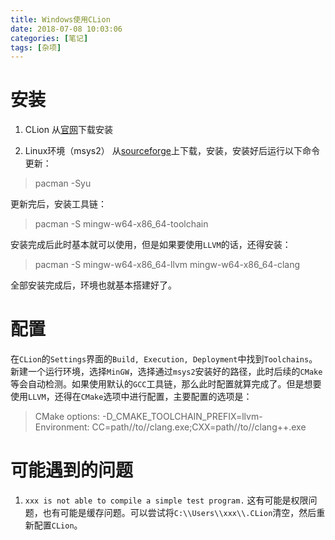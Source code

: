 ```yaml
---
title: Windows使用CLion
date: 2018-07-08 10:03:06
categories: [笔记]
tags: [杂项]
---
```


# 安装
1. CLion
从[官网](https://www.jetbrains.com/)下载安装

2. Linux环境（msys2）
从[sourceforge](https://sourceforge.net/projects/msys2/)上下载，安装，安装好后运行以下命令更新：
> pacman -Syu

更新完后，安装工具链：
> pacman -S mingw-w64-x86_64-toolchain

安装完成后此时基本就可以使用，但是如果要使用`LLVM`的话，还得安装：
> pacman -S mingw-w64-x86_64-llvm mingw-w64-x86_64-clang

全部安装完成后，环境也就基本搭建好了。

# 配置
在`CLion`的`Settings`界面的`Build, Execution, Deployment`中找到`Toolchains`。新建一个运行环境，选择`MinGW`，选择通过`msys2`安装好的路径，此时后续的`CMake`等会自动检测。如果使用默认的`GCC`工具链，那么此时配置就算完成了。但是想要使用`LLVM`，还得在`CMake`选项中进行配置，主要配置的选项是：

>CMake options: -D_CMAKE_TOOLCHAIN_PREFIX=llvm-<br>
>Environment: CC=path//to//clang.exe;CXX=path//to//clang++.exe

# 可能遇到的问题
1. `xxx is not able to compile a simple test program.`
这有可能是权限问题，也有可能是缓存问题。可以尝试将`C:\\Users\\xxx\\.CLion`清空，然后重新配置`CLion`。
